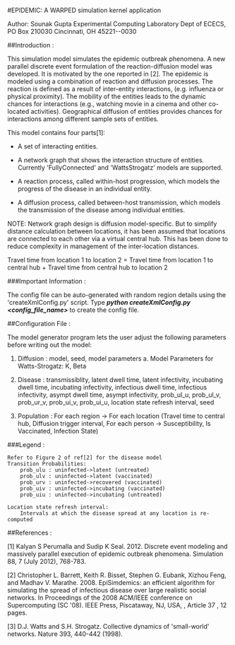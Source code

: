 #EPIDEMIC: A WARPED simulation kernel application

Author: Sounak Gupta
Experimental Computing Laboratory
Dept of ECECS, PO Box 210030
Cincinnati, OH  45221--0030

##Introduction :

This simulation model simulates the epidemic outbreak phenomena. A new 
parallel discrete event formulation of the reaction-diffusion model was 
developed.  It is motivated by the one reported in [2]. The epidemic is 
modeled using a combination of reaction  and diffusion  processes.  The 
reaction  is defined as  a result of  inter-entity  interactions, (e.g. 
influenza or physical proximity). The mobility of the entities leads to 
the  dynamic chances for interactions (e.g., watching movie in a cinema 
and  other co-located  activities). Geographical diffusion  of entities 
provides  chances for  interactions  among  different  sample  sets  of 
entities.

This model contains four parts[1]:

+ A set of interacting entities.

+ A network graph that shows the interaction structure of entities. 
  Currently 'FullyConnected' and 'WattsStrogatz' models are supported.

+ A reaction process, called within-host progression, which models the 
  progress of the disease in an individual entity.

+ A diffusion process, called between-host transmission, which models 
  the transmission of the disease among individual entities.

NOTE: Network graph design is diffusion model-specific. But to simplify 
distance  calculation  between  locations,  it  has  been  assumed that 
locations are  connected to each  other via a virtual central hub. This 
has been done to reduce  complexity in management of the inter-location 
distances.

Travel time from location 1 to location 2 = 
                     Travel time from location 1 to central hub +
                     Travel time from central hub to location 2


###Important Information :

The  config  file can  be auto-generated  with  random  region  details 
using the 'createXmlConfig.py'  script. Type ***python createXmlConfig.py 
<config_file_name>*** to create the config file.


##Configuration File :

The model generator program lets the user adjust the following parameters
before writing out the model:

1. Diffusion  : model, seed, model parameters
    a. Model Parameters for Watts-Strogatz: K, Beta

2. Disease    : transmissiblity, latent dwell time, latent infectivity, 
                incubating dwell time, incubating infectivity, 
                infectious dwell time, infectious infectivity, 
                asympt dwell time, asympt infectivity, 
                prob_ul_u, prob_ul_v, prob_ur_v, prob_ui_v, prob_ui_u, 
                location state refresh interval, seed

3. Population : For each region -> For each location 
                (Travel time to central hub, Diffusion trigger interval, 
                For each person -> Susceptibility, Is Vaccinated, 
                Infection State)

###Legend :

	Refer to Figure 2 of ref[2] for the disease model
	Transition Probabilities:
		prob_ulu : uninfected->latent (untreated)
		prob_ulv : uninfected->latent (vaccinated)
		prob_urv : uninfected->recovered (vaccinated)
		prob_uiv : uninfected->incubating (vaccinated)
		prob_uiu : uninfected->incubating (untreated)

	Location state refresh interval:
		Intervals at which the disease spread at any location is re-computed


##References :

[1] Kalyan S Perumalla and Sudip K Seal. 2012. Discrete event modeling 
and massively parallel execution of epidemic outbreak phenomena. 
Simulation 88, 7 (July 2012), 768-783.

[2] Christopher L. Barrett, Keith R. Bisset, Stephen G. Eubank, Xizhou Feng, 
and Madhav V. Marathe. 2008. EpiSimdemics: an efficient algorithm for 
simulating the spread of infectious disease over large realistic social networks. 
In Proceedings of the 2008 ACM/IEEE conference on Supercomputing (SC '08). 
IEEE Press, Piscataway, NJ, USA, , Article 37 , 12 pages.

[3] D.J. Watts and S.H. Strogatz. Collective dynamics of 'small-world' networks. 
Nature 393, 440-442 (1998).



